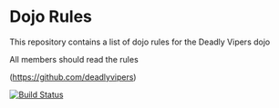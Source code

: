 Dojo Rules
==========

This repository contains a list of dojo rules for the Deadly Vipers dojo

All members should read the rules

(https://github.com/deadlyvipers)

[![Build Status](https://secure.travis-ci.org/rails/arel.svg?branch=master)](http://travis-ci.org/rails/arel)
